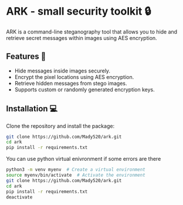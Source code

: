 # ARK - small security toolkit  🔒

ARK is a command-line steganography tool that allows you to hide and retrieve secret messages within images using AES encryption.

## Features 🚀
- Hide messages inside images securely.
- Encrypt the pixel locations using AES encryption.
- Retrieve hidden messages from stego images.
- Supports custom or randomly generated encryption keys.

## Installation 💻
Clone the repository and install the package:

```sh
git clone https://github.com/Mady520/ark.git
cd ark
pip install -r requirements.txt 
```
You can use python virtual enivronment if some errors are there

```sh
python3 -m venv myenv  # Create a virtual environment
source myenv/bin/activate  # Activate the environment
git clone https://github.com/Mady520/ark.git
cd ark 
pip install -r requirements.txt
deactivate 
```
